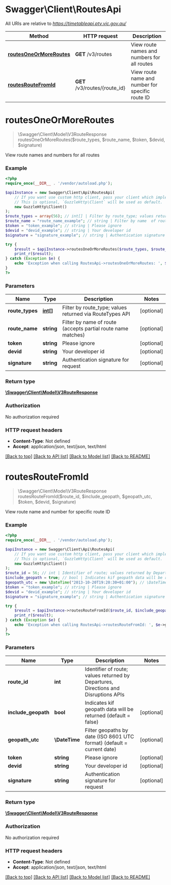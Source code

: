 # Swagger\Client\RoutesApi

All URIs are relative to *https://timetableapi.ptv.vic.gov.au/*

Method | HTTP request | Description
------------- | ------------- | -------------
[**routesOneOrMoreRoutes**](RoutesApi.md#routesoneormoreroutes) | **GET** /v3/routes | View route names and numbers for all routes
[**routesRouteFromId**](RoutesApi.md#routesroutefromid) | **GET** /v3/routes/{route_id} | View route name and number for specific route ID

# **routesOneOrMoreRoutes**
> \Swagger\Client\Model\V3RouteResponse routesOneOrMoreRoutes($route_types, $route_name, $token, $devid, $signature)

View route names and numbers for all routes

### Example
```php
<?php
require_once(__DIR__ . '/vendor/autoload.php');

$apiInstance = new Swagger\Client\Api\RoutesApi(
    // If you want use custom http client, pass your client which implements `GuzzleHttp\ClientInterface`.
    // This is optional, `GuzzleHttp\Client` will be used as default.
    new GuzzleHttp\Client()
);
$route_types = array(56); // int[] | Filter by route_type; values returned via RouteTypes API
$route_name = "route_name_example"; // string | Filter by name  of route (accepts partial route name matches)
$token = "token_example"; // string | Please ignore
$devid = "devid_example"; // string | Your developer id
$signature = "signature_example"; // string | Authentication signature for request

try {
    $result = $apiInstance->routesOneOrMoreRoutes($route_types, $route_name, $token, $devid, $signature);
    print_r($result);
} catch (Exception $e) {
    echo 'Exception when calling RoutesApi->routesOneOrMoreRoutes: ', $e->getMessage(), PHP_EOL;
}
?>
```

### Parameters

Name | Type | Description  | Notes
------------- | ------------- | ------------- | -------------
 **route_types** | [**int[]**](../Model/int.md)| Filter by route_type; values returned via RouteTypes API | [optional]
 **route_name** | **string**| Filter by name  of route (accepts partial route name matches) | [optional]
 **token** | **string**| Please ignore | [optional]
 **devid** | **string**| Your developer id | [optional]
 **signature** | **string**| Authentication signature for request | [optional]

### Return type

[**\Swagger\Client\Model\V3RouteResponse**](../Model/V3RouteResponse.md)

### Authorization

No authorization required

### HTTP request headers

 - **Content-Type**: Not defined
 - **Accept**: application/json, text/json, text/html

[[Back to top]](#) [[Back to API list]](../../README.md#documentation-for-api-endpoints) [[Back to Model list]](../../README.md#documentation-for-models) [[Back to README]](../../README.md)

# **routesRouteFromId**
> \Swagger\Client\Model\V3RouteResponse routesRouteFromId($route_id, $include_geopath, $geopath_utc, $token, $devid, $signature)

View route name and number for specific route ID

### Example
```php
<?php
require_once(__DIR__ . '/vendor/autoload.php');

$apiInstance = new Swagger\Client\Api\RoutesApi(
    // If you want use custom http client, pass your client which implements `GuzzleHttp\ClientInterface`.
    // This is optional, `GuzzleHttp\Client` will be used as default.
    new GuzzleHttp\Client()
);
$route_id = 56; // int | Identifier of route; values returned by Departures, Directions and Disruptions APIs
$include_geopath = true; // bool | Indicates kif geopath data will be returned (default = false)
$geopath_utc = new \DateTime("2013-10-20T19:20:30+01:00"); // \DateTime | Filter geopaths by date (ISO 8601 UTC format) (default = current date)
$token = "token_example"; // string | Please ignore
$devid = "devid_example"; // string | Your developer id
$signature = "signature_example"; // string | Authentication signature for request

try {
    $result = $apiInstance->routesRouteFromId($route_id, $include_geopath, $geopath_utc, $token, $devid, $signature);
    print_r($result);
} catch (Exception $e) {
    echo 'Exception when calling RoutesApi->routesRouteFromId: ', $e->getMessage(), PHP_EOL;
}
?>
```

### Parameters

Name | Type | Description  | Notes
------------- | ------------- | ------------- | -------------
 **route_id** | **int**| Identifier of route; values returned by Departures, Directions and Disruptions APIs |
 **include_geopath** | **bool**| Indicates kif geopath data will be returned (default &#x3D; false) | [optional]
 **geopath_utc** | **\DateTime**| Filter geopaths by date (ISO 8601 UTC format) (default &#x3D; current date) | [optional]
 **token** | **string**| Please ignore | [optional]
 **devid** | **string**| Your developer id | [optional]
 **signature** | **string**| Authentication signature for request | [optional]

### Return type

[**\Swagger\Client\Model\V3RouteResponse**](../Model/V3RouteResponse.md)

### Authorization

No authorization required

### HTTP request headers

 - **Content-Type**: Not defined
 - **Accept**: application/json, text/json, text/html

[[Back to top]](#) [[Back to API list]](../../README.md#documentation-for-api-endpoints) [[Back to Model list]](../../README.md#documentation-for-models) [[Back to README]](../../README.md)

